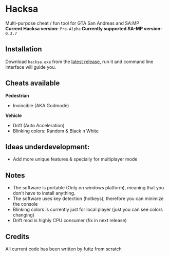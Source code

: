 Hacksa
=============

Multi-purpose cheat / fun tool for GTA San Andreas and SA:MP  
**Current Hacksa version:** `Pre-Alpha` 
**Currently supported SA-MP version:** `0.3.7`

## Installation
Download `hacksa.exe` from the [latest release](https://github.com/futtz/mod-samp/releases), run it and command line interface will guide you.

## Cheats available
**Pedestrian**
 - Invincible (AKA Godmode)
 
**Vehicle**
- Drift (Auto Acceleration)
- Blinking colors: Random & Black n White

## Ideas underdevelopment:
- Add more unique features & specially for multiplayer mode

## Notes
- The software is portable (Only on windows platform), meaning that you don't have to install anything.
- The software uses key detection (hotkeys), therefore you can minimize the console
- Blinking colors is currently just for local player (just you can see colors changing)
- Drift mod is highly CPU consumer (fix in next release)

## Credits 
All current code has been written by futtz from scratch 
